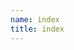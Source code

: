 ```yaml
---
name: index
title: index
---
```


<div id="app" style="height: 900px; margin-left: -100px; margin-right: -100px;"></div>
